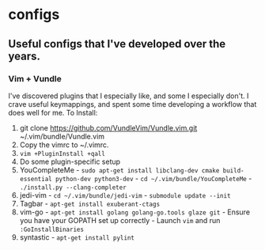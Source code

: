 # configs

## Useful configs that I've developed over the years.

### Vim + Vundle
I've discovered plugins that I especially like, and some I especially don't. I crave useful keymappings, and spent some time developing a workflow that does well for me.
To Install:

1. git clone https://github.com/VundleVim/Vundle.vim.git ~/.vim/bundle/Vundle.vim
2. Copy the vimrc to ~/.vimrc.
3. `vim +PluginInstall +qall`
4. Do some plugin-specific setup
  1. YouCompleteMe
    - `sudo apt-get install libclang-dev cmake build-essential python-dev python3-dev`
    - `cd ~/.vim/bundle/YouCompleteMe`
    - `./install.py --clang-completer`
  2. jedi-vim
    - `cd ~/.vim/bundle/jedi-vim`
    - `submodule update --init`
  3. Tagbar
    - `apt-get install exuberant-ctags`
  4. vim-go
    - `apt-get install golang golang-go.tools glaze git`
    - Ensure you have your GOPATH set up correctly
    - Launch `vim` and run `:GoInstallBinaries`
  5. syntastic
    - `apt-get install pylint`



